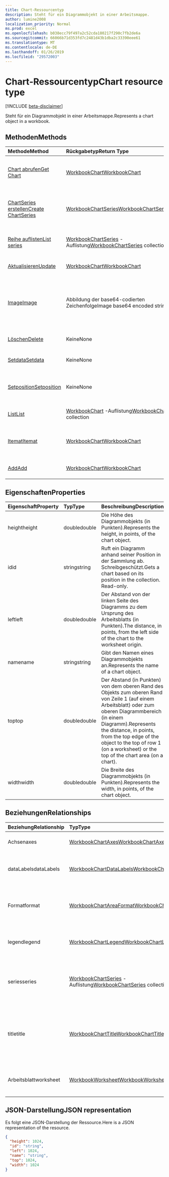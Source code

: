 ```yaml
---
title: Chart-Ressourcentyp
description: Steht für ein Diagrammobjekt in einer Arbeitsmappe.
author: lumine2008
localization_priority: Normal
ms.prod: excel
ms.openlocfilehash: b038ecc79f497a2c52cda180217f290c7fb2de6a
ms.sourcegitcommit: 66066b71d353fd7c2481d43b1dba2c33390eee61
ms.translationtype: MT
ms.contentlocale: de-DE
ms.lasthandoff: 01/26/2019
ms.locfileid: "29572003"
---
```

# <a name="chart-resource-type"></a><span data-ttu-id="2b711-103">Chart-Ressourcentyp</span><span class="sxs-lookup"><span data-stu-id="2b711-103">Chart resource type</span></span>

[!INCLUDE [beta-disclaimer](../../includes/beta-disclaimer.md)]

<span data-ttu-id="2b711-104">Steht für ein Diagrammobjekt in einer Arbeitsmappe.</span><span class="sxs-lookup"><span data-stu-id="2b711-104">Represents a chart object in a workbook.</span></span>


## <a name="methods"></a><span data-ttu-id="2b711-105">Methoden</span><span class="sxs-lookup"><span data-stu-id="2b711-105">Methods</span></span>

| <span data-ttu-id="2b711-106">Methode</span><span class="sxs-lookup"><span data-stu-id="2b711-106">Method</span></span>           | <span data-ttu-id="2b711-107">Rückgabetyp</span><span class="sxs-lookup"><span data-stu-id="2b711-107">Return Type</span></span>    |<span data-ttu-id="2b711-108">Beschreibung</span><span class="sxs-lookup"><span data-stu-id="2b711-108">Description</span></span>|
|:---------------|:--------|:----------|
|[<span data-ttu-id="2b711-109">Chart abrufen</span><span class="sxs-lookup"><span data-stu-id="2b711-109">Get Chart</span></span>](../api/chart-get.md) | [<span data-ttu-id="2b711-110">WorkbookChart</span><span class="sxs-lookup"><span data-stu-id="2b711-110">WorkbookChart</span></span>](chart.md) |<span data-ttu-id="2b711-111">Dient zum Lesen der Eigenschaften und der Beziehungen des chart-Objekts.</span><span class="sxs-lookup"><span data-stu-id="2b711-111">Read properties and relationships of chart object.</span></span>|
|[<span data-ttu-id="2b711-112">ChartSeries erstellen</span><span class="sxs-lookup"><span data-stu-id="2b711-112">Create ChartSeries</span></span>](../api/chart-post-series.md) |[<span data-ttu-id="2b711-113">WorkbookChartSeries</span><span class="sxs-lookup"><span data-stu-id="2b711-113">WorkbookChartSeries</span></span>](chartseries.md)| <span data-ttu-id="2b711-114">Dient zum Erstellen einer neuen ChartSeries durch Veröffentlichen in der Datenreihensammlung.</span><span class="sxs-lookup"><span data-stu-id="2b711-114">Create a new ChartSeries by posting to the series collection.</span></span>|
|[<span data-ttu-id="2b711-115">Reihe auflisten</span><span class="sxs-lookup"><span data-stu-id="2b711-115">List series</span></span>](../api/chart-list-series.md) |<span data-ttu-id="2b711-116">[WorkbookChartSeries](chartseries.md) -Auflistung</span><span class="sxs-lookup"><span data-stu-id="2b711-116">[WorkbookChartSeries](chartseries.md) collection</span></span>| <span data-ttu-id="2b711-117">Dient zum Abrufen einer ChartSeries-Objektsammlung.</span><span class="sxs-lookup"><span data-stu-id="2b711-117">Get a ChartSeries object collection.</span></span>|
|[<span data-ttu-id="2b711-118">Aktualisieren</span><span class="sxs-lookup"><span data-stu-id="2b711-118">Update</span></span>](../api/chart-update.md) | [<span data-ttu-id="2b711-119">WorkbookChart</span><span class="sxs-lookup"><span data-stu-id="2b711-119">WorkbookChart</span></span>](chart.md)   |<span data-ttu-id="2b711-120">Dient zum Aktualisieren des Chart-Objekts.</span><span class="sxs-lookup"><span data-stu-id="2b711-120">Update Chart object.</span></span> |
|[<span data-ttu-id="2b711-121">Image</span><span class="sxs-lookup"><span data-stu-id="2b711-121">Image</span></span>](../api/chart-image.md)|<span data-ttu-id="2b711-122">Abbildung der base64-codierten Zeichenfolge</span><span class="sxs-lookup"><span data-stu-id="2b711-122">Image base64 encoded string</span></span>|<span data-ttu-id="2b711-123">Rendert das Diagramm als base64-codiertes Bild durch Skalierung, um es an die angegebenen Maße anzupassen.</span><span class="sxs-lookup"><span data-stu-id="2b711-123">Renders the chart as a base64-encoded image by scaling the chart to fit the specified dimensions.</span></span>|
|[<span data-ttu-id="2b711-124">Löschen</span><span class="sxs-lookup"><span data-stu-id="2b711-124">Delete</span></span>](../api/chart-delete.md)|<span data-ttu-id="2b711-125">Keine</span><span class="sxs-lookup"><span data-stu-id="2b711-125">None</span></span>|<span data-ttu-id="2b711-126">Löscht das Diagrammobjekt.</span><span class="sxs-lookup"><span data-stu-id="2b711-126">Deletes the chart object.</span></span>|
|[<span data-ttu-id="2b711-127">Setdata</span><span class="sxs-lookup"><span data-stu-id="2b711-127">Setdata</span></span>](../api/chart-setdata.md)|<span data-ttu-id="2b711-128">Keine</span><span class="sxs-lookup"><span data-stu-id="2b711-128">None</span></span>|<span data-ttu-id="2b711-129">Setzt die Quelldaten für das Diagramm zurück.</span><span class="sxs-lookup"><span data-stu-id="2b711-129">Resets the source data for the chart.</span></span>|
|[<span data-ttu-id="2b711-130">Setposition</span><span class="sxs-lookup"><span data-stu-id="2b711-130">Setposition</span></span>](../api/chart-setposition.md)|<span data-ttu-id="2b711-131">Keine</span><span class="sxs-lookup"><span data-stu-id="2b711-131">None</span></span>|<span data-ttu-id="2b711-132">Positioniert das Diagramm im Verhältnis zu den Zellen im Arbeitsblatt.</span><span class="sxs-lookup"><span data-stu-id="2b711-132">Positions the chart relative to cells on the worksheet.</span></span>|
|[<span data-ttu-id="2b711-133">List</span><span class="sxs-lookup"><span data-stu-id="2b711-133">List</span></span>](../api/chart-list.md) | <span data-ttu-id="2b711-134">[WorkbookChart](chart.md) -Auflistung</span><span class="sxs-lookup"><span data-stu-id="2b711-134">[WorkbookChart](chart.md) collection</span></span> |<span data-ttu-id="2b711-135">Dient zum Abrufen der Diagrammobjeksammlung.</span><span class="sxs-lookup"><span data-stu-id="2b711-135">Get chart object collection.</span></span> |
|[<span data-ttu-id="2b711-136">Itemat</span><span class="sxs-lookup"><span data-stu-id="2b711-136">Itemat</span></span>](../api/chartcollection-itemat.md)|[<span data-ttu-id="2b711-137">WorkbookChart</span><span class="sxs-lookup"><span data-stu-id="2b711-137">WorkbookChart</span></span>](chart.md)|<span data-ttu-id="2b711-138">Ruft ein Diagramm anhand seiner Position in der Sammlung ab.</span><span class="sxs-lookup"><span data-stu-id="2b711-138">Gets a chart based on its position in the collection.</span></span>|
|[<span data-ttu-id="2b711-139">Add</span><span class="sxs-lookup"><span data-stu-id="2b711-139">Add</span></span>](../api/chartcollection-add.md)|[<span data-ttu-id="2b711-140">WorkbookChart</span><span class="sxs-lookup"><span data-stu-id="2b711-140">WorkbookChart</span></span>](chart.md)|<span data-ttu-id="2b711-141">Erstellt ein neues Diagramm.</span><span class="sxs-lookup"><span data-stu-id="2b711-141">Creates a new chart.</span></span>|

## <a name="properties"></a><span data-ttu-id="2b711-142">Eigenschaften</span><span class="sxs-lookup"><span data-stu-id="2b711-142">Properties</span></span>
| <span data-ttu-id="2b711-143">Eigenschaft</span><span class="sxs-lookup"><span data-stu-id="2b711-143">Property</span></span>     | <span data-ttu-id="2b711-144">Typ</span><span class="sxs-lookup"><span data-stu-id="2b711-144">Type</span></span>   |<span data-ttu-id="2b711-145">Beschreibung</span><span class="sxs-lookup"><span data-stu-id="2b711-145">Description</span></span>|
|:---------------|:--------|:----------|
|<span data-ttu-id="2b711-146">height</span><span class="sxs-lookup"><span data-stu-id="2b711-146">height</span></span>|<span data-ttu-id="2b711-147">double</span><span class="sxs-lookup"><span data-stu-id="2b711-147">double</span></span>|<span data-ttu-id="2b711-148">Die Höhe des Diagrammobjekts (in Punkten).</span><span class="sxs-lookup"><span data-stu-id="2b711-148">Represents the height, in points, of the chart object.</span></span>|
|<span data-ttu-id="2b711-149">id</span><span class="sxs-lookup"><span data-stu-id="2b711-149">id</span></span>|<span data-ttu-id="2b711-150">string</span><span class="sxs-lookup"><span data-stu-id="2b711-150">string</span></span>|<span data-ttu-id="2b711-p101">Ruft ein Diagramm anhand seiner Position in der Sammlung ab. Schreibgeschützt.</span><span class="sxs-lookup"><span data-stu-id="2b711-p101">Gets a chart based on its position in the collection. Read-only.</span></span>|
|<span data-ttu-id="2b711-153">left</span><span class="sxs-lookup"><span data-stu-id="2b711-153">left</span></span>|<span data-ttu-id="2b711-154">double</span><span class="sxs-lookup"><span data-stu-id="2b711-154">double</span></span>|<span data-ttu-id="2b711-155">Der Abstand von der linken Seite des Diagramms zu dem Ursprung des Arbeitsblatts (in Punkten).</span><span class="sxs-lookup"><span data-stu-id="2b711-155">The distance, in points, from the left side of the chart to the worksheet origin.</span></span>|
|<span data-ttu-id="2b711-156">name</span><span class="sxs-lookup"><span data-stu-id="2b711-156">name</span></span>|<span data-ttu-id="2b711-157">string</span><span class="sxs-lookup"><span data-stu-id="2b711-157">string</span></span>|<span data-ttu-id="2b711-158">Gibt den Namen eines Diagrammobjekts an.</span><span class="sxs-lookup"><span data-stu-id="2b711-158">Represents the name of a chart object.</span></span>|
|<span data-ttu-id="2b711-159">top</span><span class="sxs-lookup"><span data-stu-id="2b711-159">top</span></span>|<span data-ttu-id="2b711-160">double</span><span class="sxs-lookup"><span data-stu-id="2b711-160">double</span></span>|<span data-ttu-id="2b711-161">Der Abstand (in Punkten) von dem oberen Rand des Objekts zum oberen Rand von Zeile 1 (auf einem Arbeitsblatt) oder zum oberen Diagrammbereich (in einem Diagramm).</span><span class="sxs-lookup"><span data-stu-id="2b711-161">Represents the distance, in points, from the top edge of the object to the top of row 1 (on a worksheet) or the top of the chart area (on a chart).</span></span>|
|<span data-ttu-id="2b711-162">width</span><span class="sxs-lookup"><span data-stu-id="2b711-162">width</span></span>|<span data-ttu-id="2b711-163">double</span><span class="sxs-lookup"><span data-stu-id="2b711-163">double</span></span>|<span data-ttu-id="2b711-164">Die Breite des Diagrammobjekts (in Punkten).</span><span class="sxs-lookup"><span data-stu-id="2b711-164">Represents the width, in points, of the chart object.</span></span>|

## <a name="relationships"></a><span data-ttu-id="2b711-165">Beziehungen</span><span class="sxs-lookup"><span data-stu-id="2b711-165">Relationships</span></span>
| <span data-ttu-id="2b711-166">Beziehung</span><span class="sxs-lookup"><span data-stu-id="2b711-166">Relationship</span></span> | <span data-ttu-id="2b711-167">Typ</span><span class="sxs-lookup"><span data-stu-id="2b711-167">Type</span></span>   |<span data-ttu-id="2b711-168">Beschreibung</span><span class="sxs-lookup"><span data-stu-id="2b711-168">Description</span></span>|
|:---------------|:--------|:----------|
|<span data-ttu-id="2b711-169">Achsen</span><span class="sxs-lookup"><span data-stu-id="2b711-169">axes</span></span>|[<span data-ttu-id="2b711-170">WorkbookChartAxes</span><span class="sxs-lookup"><span data-stu-id="2b711-170">WorkbookChartAxes</span></span>](chartaxes.md)|<span data-ttu-id="2b711-p102">Die Achsen des Diagramms. Schreibgeschützt.</span><span class="sxs-lookup"><span data-stu-id="2b711-p102">Represents chart axes. Read-only.</span></span>|
|<span data-ttu-id="2b711-173">dataLabels</span><span class="sxs-lookup"><span data-stu-id="2b711-173">dataLabels</span></span>|[<span data-ttu-id="2b711-174">WorkbookChartDataLabels</span><span class="sxs-lookup"><span data-stu-id="2b711-174">WorkbookChartDataLabels</span></span>](chartdatalabels.md)|<span data-ttu-id="2b711-p103">Stellt die Datenbeschriftungen im Diagramm dar. Schreibgeschützt.</span><span class="sxs-lookup"><span data-stu-id="2b711-p103">Represents the datalabels on the chart. Read-only.</span></span>|
|<span data-ttu-id="2b711-177">Format</span><span class="sxs-lookup"><span data-stu-id="2b711-177">format</span></span>|[<span data-ttu-id="2b711-178">WorkbookChartAreaFormat</span><span class="sxs-lookup"><span data-stu-id="2b711-178">WorkbookChartAreaFormat</span></span>](chartareaformat.md)|<span data-ttu-id="2b711-p104">Kapselt die Formateigenschaften für den Diagrammbereich. Schreibgeschützt.</span><span class="sxs-lookup"><span data-stu-id="2b711-p104">Encapsulates the format properties for the chart area. Read-only.</span></span>|
|<span data-ttu-id="2b711-181">legend</span><span class="sxs-lookup"><span data-stu-id="2b711-181">legend</span></span>|[<span data-ttu-id="2b711-182">WorkbookChartLegend</span><span class="sxs-lookup"><span data-stu-id="2b711-182">WorkbookChartLegend</span></span>](chartlegend.md)|<span data-ttu-id="2b711-p105">Die Legende für das Diagramm. Schreibgeschützt.</span><span class="sxs-lookup"><span data-stu-id="2b711-p105">Represents the legend for the chart. Read-only.</span></span>|
|<span data-ttu-id="2b711-185">series</span><span class="sxs-lookup"><span data-stu-id="2b711-185">series</span></span>|<span data-ttu-id="2b711-186">[WorkbookChartSeries](chartseries.md) -Auflistung</span><span class="sxs-lookup"><span data-stu-id="2b711-186">[WorkbookChartSeries](chartseries.md) collection</span></span>|<span data-ttu-id="2b711-p106">Eine einzelne Datenreihe oder eine Sammlung von Datenreihen im Diagramm. Schreibgeschützt.</span><span class="sxs-lookup"><span data-stu-id="2b711-p106">Represents either a single series or collection of series in the chart. Read-only.</span></span>|
|<span data-ttu-id="2b711-189">title</span><span class="sxs-lookup"><span data-stu-id="2b711-189">title</span></span>|[<span data-ttu-id="2b711-190">WorkbookChartTitle</span><span class="sxs-lookup"><span data-stu-id="2b711-190">WorkbookChartTitle</span></span>](charttitle.md)|<span data-ttu-id="2b711-p107">Der Titel des angegebenen Diagramms, einschließlich Text, Sichtbarkeit, Position und Formatierung des Titels. Schreibgeschützt.</span><span class="sxs-lookup"><span data-stu-id="2b711-p107">Represents the title of the specified chart, including the text, visibility, position and formating of the title. Read-only.</span></span>|
|<span data-ttu-id="2b711-193">Arbeitsblatt</span><span class="sxs-lookup"><span data-stu-id="2b711-193">worksheet</span></span>|[<span data-ttu-id="2b711-194">WorkbookWorksheet</span><span class="sxs-lookup"><span data-stu-id="2b711-194">WorkbookWorksheet</span></span>](worksheet.md)|<span data-ttu-id="2b711-p108">Das Arbeitsblatt, das das aktuelle Diagramm enthält. Schreibgeschützt.</span><span class="sxs-lookup"><span data-stu-id="2b711-p108">The worksheet containing the current chart. Read-only.</span></span>|

## <a name="json-representation"></a><span data-ttu-id="2b711-197">JSON-Darstellung</span><span class="sxs-lookup"><span data-stu-id="2b711-197">JSON representation</span></span>

<span data-ttu-id="2b711-198">Es folgt eine JSON-Darstellung der Ressource.</span><span class="sxs-lookup"><span data-stu-id="2b711-198">Here is a JSON representation of the resource.</span></span>

<!-- {
  "blockType": "resource",
  "optionalProperties": [],
  "keyProperty": "id",
  "baseType": "microsoft.graph.entity",
  "@odata.type": "microsoft.graph.workbookChart"
}-->

```json
{
  "height": 1024,
  "id": "string",
  "left": 1024,
  "name": "string",
  "top": 1024,
  "width": 1024
}

```

<!-- uuid: 8fcb5dbc-d5aa-4681-8e31-b001d5168d79
2015-10-25 14:57:30 UTC -->
<!--
{
  "type": "#page.annotation",
  "description": "Chart resource",
  "keywords": "",
  "section": "documentation",
  "tocPath": "",
  "suppressions": [
    "Error: /api-reference/beta/resources/chart.md:\r\n      Exception processing links.\r\n    System.ArgumentException: Link Definition was null. Link text: !INCLUDE [beta-disclaimer](../../includes/beta-disclaimer.md)\r\n      at ApiDoctor.Validation.DocFile.get_LinkDestinations()\r\n      at ApiDoctor.Validation.DocSet.ValidateLinks(Boolean includeWarnings, String[] relativePathForFiles, IssueLogger issues, Boolean requireFilenameCaseMatch, Boolean printOrphanedFiles)"
  ]
}
-->
